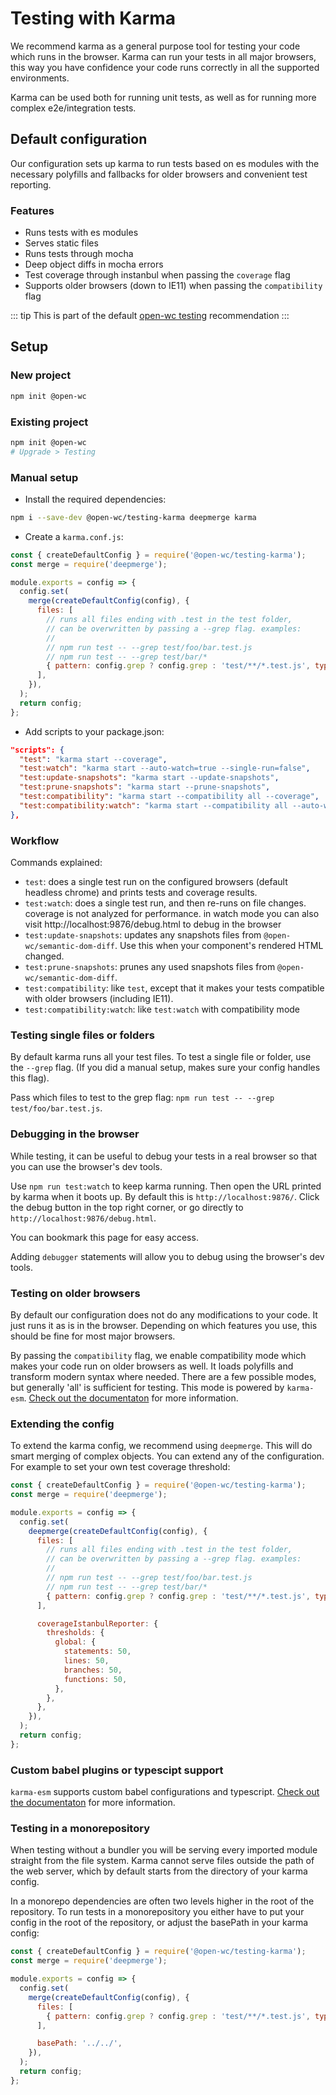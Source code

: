 # Testing with Karma

[//]: # (AUTO INSERT HEADER PREPUBLISH)

We recommend karma as a general purpose tool for testing your code which runs in the browser. Karma can run your tests in all major browsers, this way you have confidence your code runs correctly in all the supported environments.

Karma can be used both for running unit tests, as well as for running more complex e2e/integration tests.

## Default configuration
Our configuration sets up karma to run tests based on es modules with the necessary polyfills and fallbacks for older browsers and convenient test reporting.

### Features
- Runs tests with es modules
- Serves static files
- Runs tests through mocha
- Deep object diffs in mocha errors
- Test coverage through instanbul when passing the `coverage` flag
- Supports older browsers (down to IE11) when passing the `compatibility` flag

::: tip
This is part of the default [open-wc testing](https://open-wc.org/testing/) recommendation
:::

## Setup
### New project
```bash
npm init @open-wc
```

### Existing project
```bash
npm init @open-wc
# Upgrade > Testing
```

### Manual setup
- Install the required dependencies:
```bash
npm i --save-dev @open-wc/testing-karma deepmerge karma
```

- Create a `karma.conf.js`:
```js
const { createDefaultConfig } = require('@open-wc/testing-karma');
const merge = require('deepmerge');

module.exports = config => {
  config.set(
    merge(createDefaultConfig(config), {
      files: [
        // runs all files ending with .test in the test folder,
        // can be overwritten by passing a --grep flag. examples:
        //
        // npm run test -- --grep test/foo/bar.test.js
        // npm run test -- --grep test/bar/*
        { pattern: config.grep ? config.grep : 'test/**/*.test.js', type: 'module' }
      ],
    }),
  );
  return config;
};
```
- Add scripts to your package.json:
```json
"scripts": {
  "test": "karma start --coverage",
  "test:watch": "karma start --auto-watch=true --single-run=false",
  "test:update-snapshots": "karma start --update-snapshots",
  "test:prune-snapshots": "karma start --prune-snapshots",
  "test:compatibility": "karma start --compatibility all --coverage",
  "test:compatibility:watch": "karma start --compatibility all --auto-watch=true --single-run=false"
},
```

### Workflow

Commands explained:
- `test`: does a single test run on the configured browsers (default headless chrome) and prints tests and coverage results.
- `test:watch`: does a single test run, and then re-runs on file changes. coverage is not analyzed for performance. in watch mode you can also visit http://localhost:9876/debug.html to debug in the browser
- `test:update-snapshots`: updates any snapshots files from `@open-wc/semantic-dom-diff`. Use this when your component's rendered HTML changed.
- `test:prune-snapshots`: prunes any used snapshots files from `@open-wc/semantic-dom-diff`.
- `test:compatibility`: like `test`, except that it makes your tests compatible with older browsers (including IE11).
- `test:compatibility:watch`: like `test:watch` with compatibility mode

### Testing single files or folders
By default karma runs all your test files. To test a single file or folder, use the `--grep` flag. (If you did a manual setup, makes sure your config handles this flag).

Pass which files to test to the grep flag: `npm run test -- --grep test/foo/bar.test.js`.

### Debugging in the browser
While testing, it can be useful to debug your tests in a real browser so that you can use the browser's dev tools.

Use `npm run test:watch` to keep karma running. Then open the URL printed by karma when it boots up. By default this is `http://localhost:9876/`. Click the debug button in the top right corner, or go directly to `http://localhost:9876/debug.html`.

You can bookmark this page for easy access.

Adding `debugger` statements will allow you to debug using the browser's dev tools.

### Testing on older browsers
By default our configuration does not do any modifications to your code. It just runs it as is in the browser. Depending on which features you use, this should be fine for most major browsers.

By passing the `compatibility` flag, we enable compatibility mode which makes your code run on older browsers as well. It loads polyfills and transform modern syntax where needed. There are a few possible modes, but generally 'all' is sufficient for testing. This mode is powered by `karma-esm`. [Check out the documentaton](https://open-wc.org/testing/karma-esm.html) for more information.

### Extending the config

To extend the karma config, we recommend using `deepmerge`. This will do smart merging of complex objects. You can extend any of the configuration. For example to set your own test coverage threshold:

```js
const { createDefaultConfig } = require('@open-wc/testing-karma');
const merge = require('deepmerge');

module.exports = config => {
  config.set(
    deepmerge(createDefaultConfig(config), {
      files: [
        // runs all files ending with .test in the test folder,
        // can be overwritten by passing a --grep flag. examples:
        //
        // npm run test -- --grep test/foo/bar.test.js
        // npm run test -- --grep test/bar/*
        { pattern: config.grep ? config.grep : 'test/**/*.test.js', type: 'module' }
      ],

      coverageIstanbulReporter: {
        thresholds: {
          global: {
            statements: 50,
            lines: 50,
            branches: 50,
            functions: 50,
          },
        },
      },
    }),
  );
  return config;
};
```

### Custom babel plugins or typescipt support
`karma-esm` supports custom babel configurations and typescript. [Check out the documentaton](https://open-wc.org/testing/karma-esm.html) for more information.

### Testing in a monorepository
When testing without a bundler you will be serving every imported module straight from the file system. Karma cannot serve files outside the path of the web server, which by default starts from the directory of your karma config.

In a monorepo dependencies are often two levels higher in the root of the repository. To run tests in a monorepository you either have to put your config in the root of the repository, or adjust the basePath in your karma config:


```js
const { createDefaultConfig } = require('@open-wc/testing-karma');
const merge = require('deepmerge');

module.exports = config => {
  config.set(
    merge(createDefaultConfig(config), {
      files: [
        { pattern: config.grep ? config.grep : 'test/**/*.test.js', type: 'module' }
      ],

      basePath: '../../',
    }),
  );
  return config;
};
```

<script>
  export default {
    mounted() {
      const editLink = document.querySelector('.edit-link a');
      if (editLink) {
        const url = editLink.href;
        editLink.href = url.substr(0, url.indexOf('/master/')) + '/master/packages/testing-karma/README.md';
      }
    }
  }
</script>
